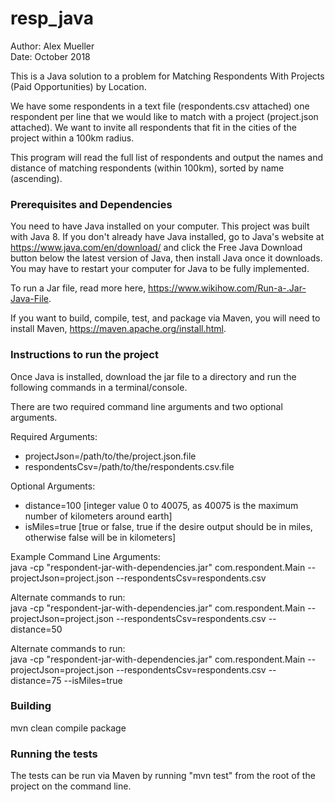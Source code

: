 # resp_java
Author: Alex Mueller  
Date: October 2018

This is a Java solution to a problem for Matching Respondents With Projects (Paid Opportunities) by Location.  
  
We have some respondents in a text file (respondents.csv attached) one respondent per line that we would like to match 
with a project (project.json attached). We want to invite all respondents that fit in the cities of the project within 
a 100km radius.  
  
This program will read the full list of respondents and output the names and distance of
matching respondents (within 100km), sorted by name (ascending).  


### Prerequisites and Dependencies
You need to have Java installed on your computer. This project was built with Java 8. 
If you don't already have Java installed, go to Java's website 
at https://www.java.com/en/download/ and click the Free Java Download button below the latest version of Java, 
then install Java once it downloads. You may have to restart your computer for Java to be fully implemented.
  
To run a Jar file, read more here, https://www.wikihow.com/Run-a-.Jar-Java-File.  
  
If you want to build, compile, test, and package via Maven, you will need to install Maven, 
https://maven.apache.org/install.html. 


### Instructions to run the project
Once Java is installed, download the jar file to a directory and run the following commands in a terminal/console.  
  
There are two required command line arguments and two optional arguments.  
  
Required Arguments:  
* projectJson=/path/to/the/project.json.file
* respondentsCsv=/path/to/the/respondents.csv.file
  
Optional Arguments:  
* distance=100 [integer value 0 to 40075, as 40075 is the maximum number of kilometers around earth]
* isMiles=true [true or false, true if the desire output should be in miles, otherwise false will be in kilometers]  
  
Example Command Line Arguments:  
java -cp "respondent-jar-with-dependencies.jar" com.respondent.Main 
--projectJson=project.json 
--respondentsCsv=respondents.csv 
  
Alternate commands to run:  
java -cp "respondent-jar-with-dependencies.jar" com.respondent.Main 
--projectJson=project.json 
--respondentsCsv=respondents.csv 
--distance=50 
  
Alternate commands to run:  
java -cp "respondent-jar-with-dependencies.jar" com.respondent.Main 
--projectJson=project.json 
--respondentsCsv=respondents.csv 
--distance=75
--isMiles=true

### Building
mvn clean compile package
<br/>

### Running the tests

The tests can be run via Maven by running "mvn test" from the root of the project on the command line. 
